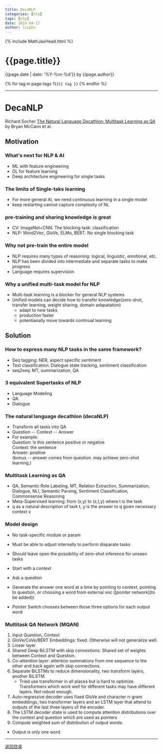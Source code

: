 ```yaml
---
title: DecaNLP
categories: [nlp]
tags: [nlp]
date: 2019-04-17
author: lscpku
---
```


{% include MathJaxHead.html %}

# {{page.title}}

{{page.date | date: '%Y-%m-%d'}} by {{page.author}}

{% for tag in page.tags %}`{{ tag }}` {% endfor %}

---

# DecaNLP
Richard Socher
[The Natural Language Decathlon: Multitask Learning as QA](https://arxiv.org/pdf/1806.08730.pdf) by Bryan McCann et al.

## Motivation
### What's next for NLP & AI
- ML with feature engineering
- DL for feature learning
- Deep architecture engineering for single tasks


### The limits of Single-taks learning
- For more general AI, we need continuous learning in a single model
- keep restarting cannot capture complexity of NL

### pre-training and sharing knowledge is great
- CV: ImageNet+CNN.
  The blocking task: classification
- NLP: Word2Vec, GloVe,  ELMo, BERT.
  No single blocking task

### Why not pre-train the entire model
- NLP requires many types of reasoning: logical, linguistic, emotional, etc.
- NLP has been divided into intermediate and separate tasks to make progress
- Language requires supervision

### Why a unified multi-task model for NLP
- Multi-task learning is a blocker for general NLP systems
- Unified models can decide how to transfer knowledge(zero-shot, transfer learning, weight sharing, domain adapatation)
	- adapt to new tasks
	- production faster
	- potentianally move towards continual learning

## Solution
### How to express many NLP tasks in the same framework?
- Seq tagging: NER, aspect specific sentiment
- Text classification: Dialogue state tracking, sentiment classification 
- seq2seq: MT, summarization, QA

### 3 equivalent Supertasks of NLP
- Language Modeling
- QA
- Dialogue

### The natural language decathlon (decaNLP)
- Transform all tasks into QA
- Question -- Context -- Answer
- For example: <br>
Question: Is this sentence positive or negative <br>
Context: the sentence <br>
Answer: positive <br>
(bonus -- answer comes from question. may achieve zero-shot learning.)

### Multitask Learning as QA
- QA, Semantic Role Labeling, MT, Relation Extraction, Summarization, Dialogue, NLI, Semantic Parsing, Sentiment Classification, Commonsense Reasoning
- Meta-Supervised learning: from (x,y) to (x,t,y) where t is the task
- q as a natural description of task t, y is the answer to q given necessary context x

### Model design
- No task-specific module or param
- Must be able to adjust internally to perform disparate tasks
- Should leave open the possibility of zero-shot inference for unseen tasks

- Start with a context
- Ask a question
- Generate the answer one word at a time by pointing to context, pointing to question, or choosing a word from external voc ([pointer network](to be added))
- Pointer Switch chooses between those three options for each output word

### Multitask QA Network (MQAN)
1. Input Question, Context
2. GloVe/CoVe/BERT Embeddings: fixed. Otherwise will not generalize well.
3. Linear layer
4. Shared Deep BiLSTM with skip connextions. Shared set of weights between Context and Question.
5. Co-attention layer: attention summations from one sequence to the other and back again with skip connections.
6. Separate BiLSTMs to reduce dimensionality, two transform layers, another BiLSTM. 
	- Tried use transformer in all places but is hard to optimize. Transformers which work well for different tasks may have different layers. Not robust enough.
7. Auto-regressive decoder uses fixed GloVe and character n-gram embeddings, two transformer layers and an LSTM layer that attend to outputs of the last three layers of the encoder.
8. The LSTM decoder state is used to compute attention distributions over the context and question which are used as pointers
9. Compute weighted sum of distribution of output words.

- Output is only one word.


---

[返回目录](/table_of_posts.html)
